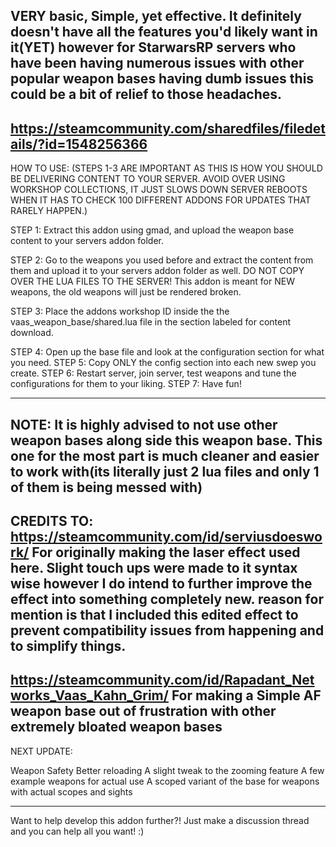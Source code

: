 VERY basic, Simple, yet effective. It definitely doesn't have all the features you'd likely want in it(YET) however for StarwarsRP servers who have been having numerous issues with other popular weapon bases having dumb issues this could be a bit of relief to those headaches.
-----------------------------------------------------------------
https://steamcommunity.com/sharedfiles/filedetails/?id=1548256366
-----------------------------------------------------------------
HOW TO USE:
(STEPS 1-3 ARE IMPORTANT AS THIS IS HOW YOU SHOULD BE DELIVERING CONTENT TO YOUR SERVER. AVOID OVER USING WORKSHOP COLLECTIONS, IT JUST SLOWS DOWN SERVER REBOOTS WHEN IT HAS TO CHECK 100 DIFFERENT ADDONS FOR UPDATES THAT RARELY HAPPEN.)

STEP 1: Extract this addon using gmad, and upload the weapon base content to your servers addon folder.

STEP 2: Go to the weapons you used before and extract the content from them and upload it to your servers addon folder as well. DO NOT COPY OVER THE LUA FILES TO THE SERVER! This addon is meant for NEW weapons, the old weapons will just be rendered broken.

STEP 3: Place the addons workshop ID inside the the vaas_weapon_base/shared.lua file in the section labeled for content download.

STEP 4: Open up the base file and look at the configuration section for what you need.
STEP 5: Copy ONLY  the config section into each new swep you create.
STEP 6: Restart server, join server, test weapons and tune the configurations for them to your liking.
STEP 7: Have fun!

------------------------------------------------------
NOTE: It is highly advised to not use other weapon bases along side this weapon base. This one for the most part is much cleaner and easier to work with(its literally just 2 lua files and only 1 of them is being messed with)
------------------------------------------------------
CREDITS TO:
https://steamcommunity.com/id/serviusdoeswork/ For originally making the laser effect used here. Slight touch ups were made to it syntax wise however I do intend to further improve the effect into something completely new. reason for mention is that I included this edited effect to prevent compatibility issues from happening and to simplify things.
-----------------------------------------------------
https://steamcommunity.com/id/Rapadant_Networks_Vaas_Kahn_Grim/ For making a Simple AF weapon base out of frustration with other extremely bloated weapon bases
-----------------------------------------------------
NEXT UPDATE:

Weapon Safety
Better reloading
A slight tweak to the zooming feature
A few example weapons for actual use
A scoped variant of the base for weapons with actual scopes and sights

-----------------------------------------------------
Want to help develop this addon further?! Just make a discussion thread and you can help all you want! :)

